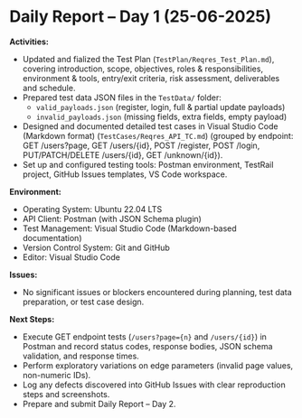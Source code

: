 # Daily Report – Day 1 (25-06-2025)

**Activities:**  
- Updated and fialized the Test Plan (`TestPlan/Reqres_Test_Plan.md`), covering introduction, scope, objectives, roles & responsibilities, environment & tools, entry/exit criteria, risk assessment, deliverables and schedule.  
- Prepared test data JSON files in the `TestData/` folder:  
  - `valid_payloads.json` (register, login, full & partial update payloads)  
  - `invalid_payloads.json` (missing fields, extra fields, empty payload)  
- Designed and documented detailed test cases in Visual Studio Code (Markdown format) (`TestCases/Reqres_API_TC.md`) (grouped by endpoint: GET /users?page, GET /users/{id}, POST /register, POST /login, PUT/PATCH/DELETE /users/{id}, GET /unknown/{id}).  
- Set up and configured testing tools: Postman environment, TestRail project, GitHub Issues templates, VS Code workspace.  

**Environment:**  
- Operating System: Ubuntu 22.04 LTS  
- API Client: Postman (with JSON Schema plugin)  
- Test Management: Visual Studio Code (Markdown-based documentation)  
- Version Control System: Git and GitHub  
- Editor: Visual Studio Code  

**Issues:**  
- No significant issues or blockers encountered during planning, test data preparation, or test case design.  

**Next Steps:**  
- Execute GET endpoint tests (`/users?page={n}` and `/users/{id}`) in Postman and record status codes, response bodies, JSON schema validation, and response times.  
- Perform exploratory variations on edge parameters (invalid page values, non-numeric IDs).  
- Log any defects discovered into GitHub Issues with clear reproduction steps and screenshots.  
- Prepare and submit Daily Report – Day 2.  
